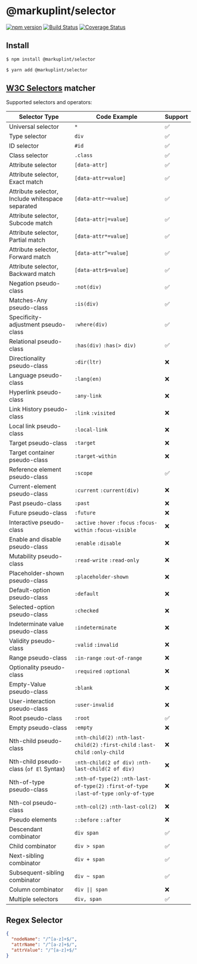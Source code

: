 # @markuplint/selector

[![npm version](https://badge.fury.io/js/%40markuplint%2Fselector.svg)](https://www.npmjs.com/package/@markuplint/selector)
[![Build Status](https://travis-ci.org/markuplint/markuplint.svg?branch=main)](https://travis-ci.org/markuplint/markuplint)
[![Coverage Status](https://coveralls.io/repos/github/markuplint/markuplint/badge.svg?branch=main)](https://coveralls.io/github/markuplint/markuplint?branch=main)

## Install

```sh
$ npm install @markuplint/selector

$ yarn add @markuplint/selector
```

## [W3C Selectors](https://www.w3.org/TR/selectors-4/) matcher

Supported selectors and operators:

| Selector Type                                    | Code Example                                                                              | Support |
| ------------------------------------------------ | ----------------------------------------------------------------------------------------- | ------- |
| Universal selector                               | `*`                                                                                       | ✅      |
| Type selector                                    | `div`                                                                                     | ✅      |
| ID selector                                      | `#id`                                                                                     | ✅      |
| Class selector                                   | `.class`                                                                                  | ✅      |
| Attribute selector                               | `[data-attr]`                                                                             | ✅      |
| Attribute selector, Exact match                  | `[data-attr=value]`                                                                       | ✅      |
| Attribute selector, Include whitespace separated | `[data-attr~=value]`                                                                      | ✅      |
| Attribute selector, Subcode match                | <code>[data-attr\|=value]</code>                                                          | ✅      |
| Attribute selector, Partial match                | `[data-attr*=value]`                                                                      | ✅      |
| Attribute selector, Forward match                | `[data-attr^=value]`                                                                      | ✅      |
| Attribute selector, Backward match               | `[data-attr$=value]`                                                                      | ✅      |
| Negation pseudo-class                            | `:not(div)`                                                                               | ✅      |
| Matches-Any pseudo-class                         | `:is(div)`                                                                                | ✅      |
| Specificity-adjustment pseudo-class              | `:where(div)`                                                                             | ✅      |
| Relational pseudo-class                          | `:has(div)` `:has(> div)`                                                                 | ✅      |
| Directionality pseudo-class                      | `:dir(ltr)`                                                                               | ❌      |
| Language pseudo-class                            | `:lang(en)`                                                                               | ❌      |
| Hyperlink pseudo-class                           | `:any-link`                                                                               | ❌      |
| Link History pseudo-class                        | `:link` `:visited`                                                                        | ❌      |
| Local link pseudo-class                          | `:local-link`                                                                             | ❌      |
| Target pseudo-class                              | `:target`                                                                                 | ❌      |
| Target container pseudo-class                    | `:target-within`                                                                          | ❌      |
| Reference element pseudo-class                   | `:scope`                                                                                  | ✅      |
| Current-element pseudo-class                     | `:current` `:current(div)`                                                                | ❌      |
| Past pseudo-class                                | `:past`                                                                                   | ❌      |
| Future pseudo-class                              | `:future`                                                                                 | ❌      |
| Interactive pseudo-class                         | `:active` `:hover` `:focus` `:focus-within` `:focus-visible`                              | ❌      |
| Enable and disable pseudo-class                  | `:enable` `:disable`                                                                      | ❌      |
| Mutability pseudo-class                          | `:read-write` `:read-only`                                                                | ❌      |
| Placeholder-shown pseudo-class                   | `:placeholder-shown`                                                                      | ❌      |
| Default-option pseudo-class                      | `:default`                                                                                | ❌      |
| Selected-option pseudo-class                     | `:checked`                                                                                | ❌      |
| Indeterminate value pseudo-class                 | `:indeterminate`                                                                          | ❌      |
| Validity pseudo-class                            | `:valid` `:invalid`                                                                       | ❌      |
| Range pseudo-class                               | `:in-range` `:out-of-range`                                                               | ❌      |
| Optionality pseudo-class                         | `:required` `:optional`                                                                   | ❌      |
| Empty-Value pseudo-class                         | `:blank`                                                                                  | ❌      |
| User-interaction pseudo-class                    | `:user-invalid`                                                                           | ❌      |
| Root pseudo-class                                | `:root`                                                                                   | ✅      |
| Empty pseudo-class                               | `:empty`                                                                                  | ❌      |
| Nth-child pseudo-class                           | `:nth-child(2)` `:nth-last-child(2)` `:first-child` `:last-child` `:only-child`           | ❌      |
| Nth-child pseudo-class (`of El` Syntax)          | `:nth-child(2 of div)` `:nth-last-child(2 of div)`                                        | ❌      |
| Nth-of-type pseudo-class                         | `:nth-of-type(2)` `:nth-last-of-type(2)` `:first-of-type` `:last-of-type` `:only-of-type` | ❌      |
| Nth-col pseudo-class                             | `:nth-col(2)` `:nth-last-col(2)`                                                          | ❌      |
| Pseudo elements                                  | `::before` `::after`                                                                      | ❌      |
| Descendant combinator                            | `div span`                                                                                | ✅      |
| Child combinator                                 | `div > span`                                                                              | ✅      |
| Next-sibling combinator                          | `div + span`                                                                              | ✅      |
| Subsequent-sibling combinator                    | `div ~ span`                                                                              | ✅      |
| Column combinator                                | <code>div \|\| span</code>                                                                | ❌      |
| Multiple selectors                               | `div, span`                                                                               | ✅      |

## Regex Selector

```json
{
  "nodeName": "/^[a-z]+$/",
  "attrName": "/^[a-z]+$/",
  "attrValue": "/^[a-z]+$/"
}
```
